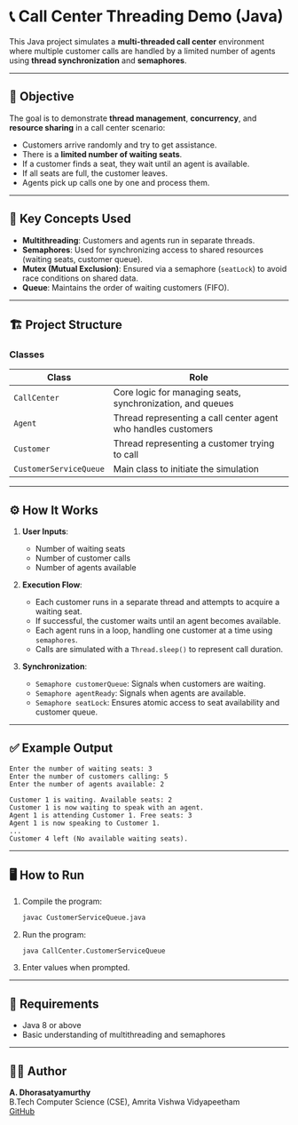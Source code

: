 # 📞 Call Center Threading Demo (Java)

This Java project simulates a **multi-threaded call center** environment where multiple customer calls are handled by a limited number of agents using **thread synchronization** and **semaphores**.

---

## 🧠 Objective

The goal is to demonstrate **thread management**, **concurrency**, and **resource sharing** in a call center scenario:

- Customers arrive randomly and try to get assistance.
- There is a **limited number of waiting seats**.
- If a customer finds a seat, they wait until an agent is available.
- If all seats are full, the customer leaves.
- Agents pick up calls one by one and process them.

---

## 🧵 Key Concepts Used

- **Multithreading**: Customers and agents run in separate threads.
- **Semaphores**: Used for synchronizing access to shared resources (waiting seats, customer queue).
- **Mutex (Mutual Exclusion)**: Ensured via a semaphore (`seatLock`) to avoid race conditions on shared data.
- **Queue**: Maintains the order of waiting customers (FIFO).

---

## 🏗️ Project Structure

### Classes

| Class | Role |
|-------|------|
| `CallCenter` | Core logic for managing seats, synchronization, and queues |
| `Agent` | Thread representing a call center agent who handles customers |
| `Customer` | Thread representing a customer trying to call |
| `CustomerServiceQueue` | Main class to initiate the simulation |

---

## ⚙️ How It Works

1. **User Inputs**:
   - Number of waiting seats
   - Number of customer calls
   - Number of agents available

2. **Execution Flow**:
   - Each customer runs in a separate thread and attempts to acquire a waiting seat.
   - If successful, the customer waits until an agent becomes available.
   - Each agent runs in a loop, handling one customer at a time using `semaphores`.
   - Calls are simulated with a `Thread.sleep()` to represent call duration.

3. **Synchronization**:
   - `Semaphore customerQueue`: Signals when customers are waiting.
   - `Semaphore agentReady`: Signals when agents are available.
   - `Semaphore seatLock`: Ensures atomic access to seat availability and customer queue.

---

## ✅ Example Output

```
Enter the number of waiting seats: 3
Enter the number of customers calling: 5
Enter the number of agents available: 2

Customer 1 is waiting. Available seats: 2
Customer 1 is now waiting to speak with an agent.
Agent 1 is attending Customer 1. Free seats: 3
Agent 1 is now speaking to Customer 1.
...
Customer 4 left (No available waiting seats).
```

---

## 🖥️ How to Run

1. Compile the program:
   ```bash
   javac CustomerServiceQueue.java
   ```

2. Run the program:
   ```bash
   java CallCenter.CustomerServiceQueue
   ```

3. Enter values when prompted.

---

## 📌 Requirements

- Java 8 or above
- Basic understanding of multithreading and semaphores

---

## 👨‍💻 Author

**A. Dhorasatyamurthy**  
B.Tech Computer Science (CSE), Amrita Vishwa Vidyapeetham  
[GitHub](https://github.com/AyinalaDhorasatyamurthy)